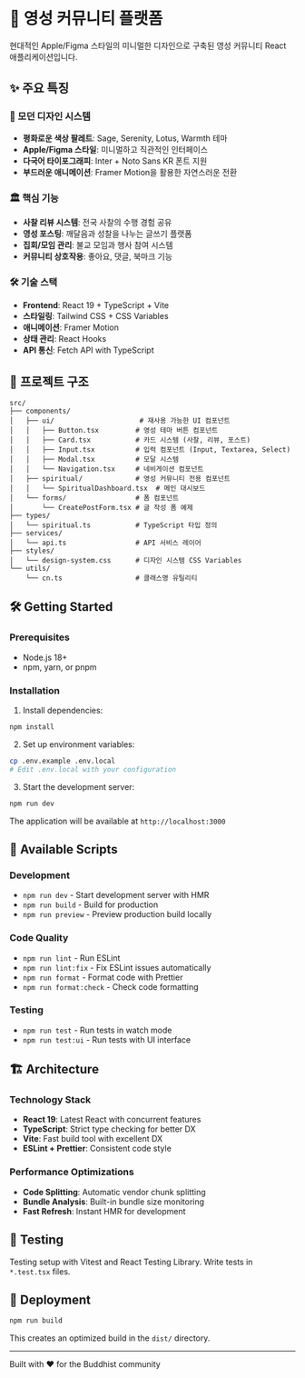 # 🪷 영성 커뮤니티 플랫폼

현대적인 Apple/Figma 스타일의 미니멀한 디자인으로 구축된 영성 커뮤니티 React 애플리케이션입니다.

## ✨ 주요 특징

### 🎨 모던 디자인 시스템
- **평화로운 색상 팔레트**: Sage, Serenity, Lotus, Warmth 테마
- **Apple/Figma 스타일**: 미니멀하고 직관적인 인터페이스
- **다국어 타이포그래피**: Inter + Noto Sans KR 폰트 지원
- **부드러운 애니메이션**: Framer Motion을 활용한 자연스러운 전환

### 🏛️ 핵심 기능
- **사찰 리뷰 시스템**: 전국 사찰의 수행 경험 공유
- **영성 포스팅**: 깨달음과 성찰을 나누는 글쓰기 플랫폼
- **집회/모임 관리**: 불교 모임과 행사 참여 시스템
- **커뮤니티 상호작용**: 좋아요, 댓글, 북마크 기능

### 🛠️ 기술 스택
- **Frontend**: React 19 + TypeScript + Vite
- **스타일링**: Tailwind CSS + CSS Variables
- **애니메이션**: Framer Motion
- **상태 관리**: React Hooks
- **API 통신**: Fetch API with TypeScript

## 📁 프로젝트 구조

```
src/
├── components/
│   ├── ui/                     # 재사용 가능한 UI 컴포넌트
│   │   ├── Button.tsx         # 영성 테마 버튼 컴포넌트
│   │   ├── Card.tsx           # 카드 시스템 (사찰, 리뷰, 포스트)
│   │   ├── Input.tsx          # 입력 컴포넌트 (Input, Textarea, Select)
│   │   ├── Modal.tsx          # 모달 시스템
│   │   └── Navigation.tsx     # 네비게이션 컴포넌트
│   ├── spiritual/             # 영성 커뮤니티 전용 컴포넌트
│   │   └── SpiritualDashboard.tsx  # 메인 대시보드
│   └── forms/                 # 폼 컴포넌트
│       └── CreatePostForm.tsx # 글 작성 폼 예제
├── types/
│   └── spiritual.ts           # TypeScript 타입 정의
├── services/
│   └── api.ts                 # API 서비스 레이어
├── styles/
│   └── design-system.css      # 디자인 시스템 CSS Variables
└── utils/
    └── cn.ts                  # 클래스명 유틸리티
```

## 🛠 Getting Started

### Prerequisites

- Node.js 18+ 
- npm, yarn, or pnpm

### Installation

1. Install dependencies:
```bash
npm install
```

2. Set up environment variables:
```bash
cp .env.example .env.local
# Edit .env.local with your configuration
```

3. Start the development server:
```bash
npm run dev
```

The application will be available at `http://localhost:3000`

## 📜 Available Scripts

### Development
- `npm run dev` - Start development server with HMR
- `npm run build` - Build for production
- `npm run preview` - Preview production build locally

### Code Quality
- `npm run lint` - Run ESLint
- `npm run lint:fix` - Fix ESLint issues automatically
- `npm run format` - Format code with Prettier
- `npm run format:check` - Check code formatting

### Testing
- `npm run test` - Run tests in watch mode
- `npm run test:ui` - Run tests with UI interface

## 🏗 Architecture

### Technology Stack
- **React 19**: Latest React with concurrent features
- **TypeScript**: Strict type checking for better DX
- **Vite**: Fast build tool with excellent DX
- **ESLint + Prettier**: Consistent code style

### Performance Optimizations
- **Code Splitting**: Automatic vendor chunk splitting
- **Bundle Analysis**: Built-in bundle size monitoring
- **Fast Refresh**: Instant HMR for development

## 🧪 Testing

Testing setup with Vitest and React Testing Library. Write tests in `*.test.tsx` files.

## 🚀 Deployment

```bash
npm run build
```

This creates an optimized build in the `dist/` directory.

---

Built with ❤️ for the Buddhist community
